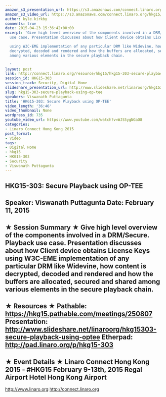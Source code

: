 ```yaml
---
amazon_s3_presentation_url: https://s3.amazonaws.com/connect.linaro.org/hkg15/Videos/02-11-Wednesday/HKG15-303.pdf
amazon_s3_video_url: https://s3.amazonaws.com/connect.linaro.org/hkg15/Videos/02-11-Wednesday/HKG15-303+Secure+Playback+using+OP-TEE.mp4
author: kyle.kirkby
comments: true
date: 2015-04-23 15:36:42+00:00
excerpt: 'Give high level overview of the components involved in a DRM/Secure. Playback
  use case. Presentation discusses about how Client device obtains License Keys

  using W3C-EME implementation of any particular DRM like Widevine, how content is
  decrypted, decoded and rendered and how the buffers are allocated, secured and shared
  among various elements in the secure playback chain.

  '
layout: post
link: http://connect.linaro.org/resource/hkg15/hkg15-303-secure-playback-using-op-tee/
session_id: HKG15-303
session_track: Security, Digital Home
slideshare_presentation_url: http://www.slideshare.net/linaroorg/hkg15303-secure-playback-using-optee
slug: hkg15-303-secure-playback-using-op-tee
speakers: Viswanath Puttagunta
title: 'HKG15-303: Secure Playback using OP-TEE'
video_length: '36:46'
video_thumbnail: None
wordpress_id: 735
youtube_video_url: https://www.youtube.com/watch?v=WJS5ygNGaO8
categories:
- Linaro Connect Hong Kong 2015
post_format:
- Video
tags:
- Digital Home
- hkg15
- HKG15-303
- Security
- Viswanath Puttagunta
---
```


HKG15-303: Secure Playback using OP-TEE 
--------------------------------------------------- 
Speaker: Viswanath Puttagunta 
Date: February 11, 2015 
--------------------------------------------------- 
★ Session Summary ★ 
Give high level overview of the components involved in a DRM/Secure. Playback use case. Presentation discusses about how Client device obtains License Keys using W3C-EME implementation of any particular DRM like Widevine, how content is decrypted, decoded and rendered and how the buffers are allocated, secured and shared among various elements in the secure playback chain. 
-------------------------------------------------- 
★ Resources ★ 
Pathable: https://hkg15.pathable.com/meetings/250807 
Presentation:  http://www.slideshare.net/linaroorg/hkg15303-secure-playback-using-optee 
Etherpad: http://pad.linaro.org/p/hkg15-303 
--------------------------------------------------- 
★ Event Details ★ 
Linaro Connect Hong Kong 2015 - #HKG15 
February 9-13th, 2015 
Regal Airport Hotel Hong Kong Airport 
--------------------------------------------------- 
http://www.linaro.org 
http://connect.linaro.org
